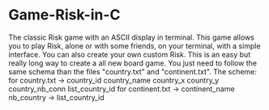 # Game-Risk-in-C
The classic Risk game with an ASCII display in terminal.
This game allows you to play Risk, alone or with some friends, on your terminal, with a simple interface.
You can also create your own custom Risk. This is an easy but really long way to create
a all new board game. You just need to follow the same schema than the files "country.txt" and "continent.txt".
The scheme:
  for country.txt
  -> country_id country_name country_x country_y country_nb_conn list_country_id
  for continent.txt
  -> continent_name nb_country
  -> list_country_id
